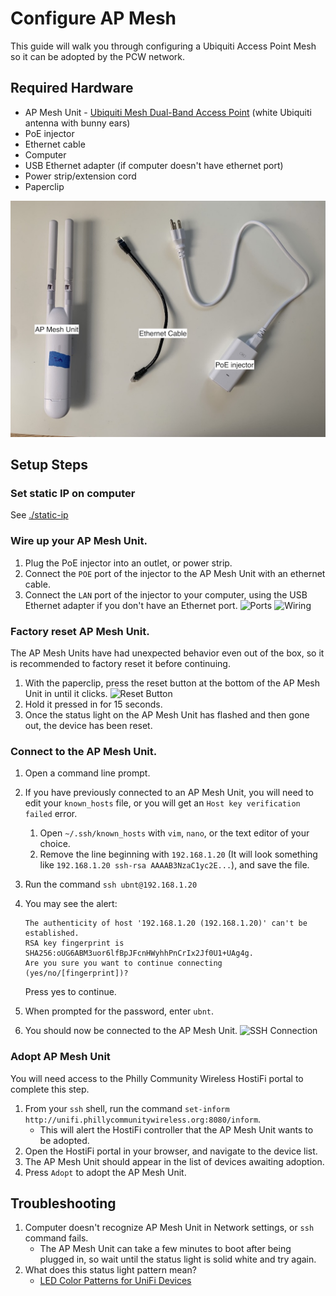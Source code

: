 # Configure AP Mesh

This guide will walk you through configuring a Ubiquiti Access Point Mesh so it can be adopted by the PCW network.

## Required Hardware

- AP Mesh Unit - [Ubiquiti Mesh Dual-Band Access Point](https://store.ui.com/products/unifi-ac-mesh-ap) (white Ubiquiti antenna with bunny ears)
- PoE injector
- Ethernet cable
- Computer
- USB Ethernet adapter (if computer doesn't have ethernet port)
- Power strip/extension cord
- Paperclip

![Materials](assets/images/mesh/Materials.jpeg)

## Setup Steps

### Set static IP on computer

See [./static-ip](./static-ip.md)

### Wire up your AP Mesh Unit.

1. Plug the PoE injector into an outlet, or power strip.
2. Connect the `POE` port of the injector to the AP Mesh Unit with an ethernet cable.
3. Connect the `LAN` port of the injector to your computer, using the USB Ethernet adapter if you don't have an Ethernet port.
   ![Ports](../assets/images/mesh/Ports.jpeg)
   ![Wiring](../assets/images/mesh/Wiring.jpeg)

### Factory reset AP Mesh Unit.

The AP Mesh Units have had unexpected behavior even out of the box, so it is recommended to factory reset it before continuing.

1. With the paperclip, press the reset button at the bottom of the AP Mesh Unit in until it clicks. ![Reset Button](../../assets/images/mesh/Reset.jpeg)
2. Hold it pressed in for 15 seconds.
3. Once the status light on the AP Mesh Unit has flashed and then gone out, the device has been reset.

### Connect to the AP Mesh Unit.

1. Open a command line prompt.
2. If you have previously connected to an AP Mesh Unit, you will need to edit your `known_hosts` file, or you will get an `Host key verification failed` error.
   1. Open `~/.ssh/known_hosts` with `vim`, `nano`, or the text editor of your choice.
   2. Remove the line beginning with `192.168.1.20` (It will look something like `192.168.1.20 ssh-rsa AAAAB3NzaC1yc2E...`), and save the file.
3. Run the command `ssh ubnt@192.168.1.20`
4. You may see the alert:

   ```
   The authenticity of host '192.168.1.20 (192.168.1.20)' can't be established.
   RSA key fingerprint is SHA256:oUG6ABM3uor6lfBpJFcnHWyhhPnCrIx2Jf0U1+UAg4g.
   Are you sure you want to continue connecting (yes/no/[fingerprint])?
   ```

   Press yes to continue.

5. When prompted for the password, enter `ubnt`.
6. You should now be connected to the AP Mesh Unit.
   ![SSH Connection](../../assets/images/mesh/SSH.png)

### Adopt AP Mesh Unit

You will need access to the Philly Community Wireless HostiFi portal to complete this step.

1. From your `ssh` shell, run the command `set-inform http://unifi.phillycommunitywireless.org:8080/inform`.
   - This will alert the HostiFi controller that the AP Mesh Unit wants to be adopted.
2. Open the HostiFi portal in your browser, and navigate to the device list.
3. The AP Mesh Unit should appear in the list of devices awaiting adoption.
4. Press `Adopt` to adopt the AP Mesh Unit.

## Troubleshooting

1. Computer doesn't recognize AP Mesh Unit in Network settings, or `ssh` command fails.
   - The AP Mesh Unit can take a few minutes to boot after being plugged in, so wait until the status light is solid white and try again.
2. What does this status light pattern mean?
   - [LED Color Patterns for UniFi Devices](https://help.ui.com/hc/en-us/articles/204910134-UniFi-LED-Color-Patterns-for-UniFi-Devices)
